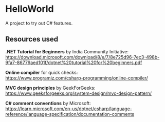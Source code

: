# HelloWorld
A project to try out C# features.

## Resources used
**.NET Tutorial for Beginners** by India Community Initiative:  
https://download.microsoft.com/download/8/e/7/8e725d96-7ec3-498b-9fa7-86779aed101f/dotnet%20tutorial%20for%20beginners.pdf

**Online compiler** for quick checks:  
https://www.programiz.com/csharp-programming/online-compiler/

**MVC design principles** by GeekForGeeks:  
https://www.geeksforgeeks.org/system-design/mvc-design-pattern/

**C# comment conventions** by Microsoft:  
https://learn.microsoft.com/en-us/dotnet/csharp/language-reference/language-specification/documentation-comments
